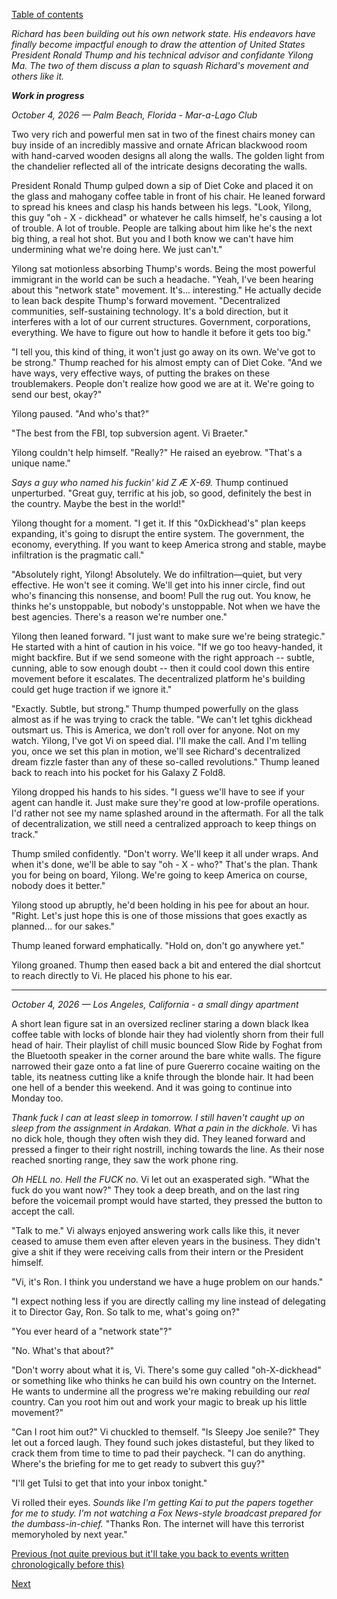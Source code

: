 [Table of contents](./README.md#table-of-contents)

*Richard has been building out his own network state. His endeavors have finally become impactful enough to draw the attention of United States President Ronald Thump and his technical advisor and confidante Yilong Ma. The two of them discuss a plan to squash Richard's movement and others like it.*

***Work in progress***

*October 4, 2026 — Palm Beach, Florida - Mar-a-Lago Club*

Two very rich and powerful men sat in two of the finest chairs money can buy inside of an incredibly massive and ornate African blackwood room with hand-carved wooden designs all along the walls. The golden light from the chandelier reflected all of the intricate designs decorating the walls.

President Ronald Thump gulped down a sip of Diet Coke and placed it on the glass and mahogany coffee table in front of his chair. He leaned forward to spread his knees and clasp his hands between his legs. "Look, Yilong, this guy \"oh - X - dickhead\" or whatever he calls himself, he's causing a lot of trouble. A lot of trouble. People are talking about him like he's the next big thing, a real hot shot. But you and I both know we can't have him undermining what we're doing here. We just can't."

Yilong sat motionless absorbing Thump's words. Being the most powerful immigrant in the world can be such a headache. "Yeah, I've been hearing about this "network state" movement. It's... interesting." He actually decide to lean back despite Thump's forward movement. "Decentralized communities, self-sustaining technology. It's a bold direction, but it interferes with a lot of our current structures. Government, corporations, everything. We have to figure out how to handle it before it gets too big."

"I tell you, this kind of thing, it won't just go away on its own. We've got to be strong." Thump reached for his almost empty can of Diet Coke. "And we have ways, very effective ways, of putting the brakes on these troublemakers. People don't realize how good we are at it. We're going to send our best, okay?"

Yilong paused. "And who's that?"

"The best from the FBI, top subversion agent. Vi Braeter." 

Yilong couldn't help himself. "Really?" He raised an eyebrow. "That's a unique name." 

*Says a guy who named his fuckin' kid Z Æ X-69.* Thump continued unperturbed. "Great guy, terrific at his job, so good, definitely the best in the country. Maybe the best in the world!"

Yilong thought for a moment. "I get it. If this \"0xDickhead's\" plan keeps expanding, it's going to disrupt the entire system. The government, the economy, everything. If you want to keep America strong and stable, maybe infiltration is the pragmatic call."

"Absolutely right, Yilong! Absolutely. We do infiltration—quiet, but very effective. He won't see it coming. We'll get into his inner circle, find out who's financing this nonsense, and boom! Pull the rug out. You know, he thinks he's unstoppable, but nobody's unstoppable. Not when we have the best agencies. There's a reason we're number one."

Yilong then leaned forward. "I just want to make sure we're being strategic." He started with a hint of caution in his voice. "If we go too heavy-handed, it might backfire. But if we send someone with the right approach -- subtle, cunning, able to sow enough doubt -- then it could cool down this entire movement before it escalates. The decentralized platform he's building could get huge traction if we ignore it."

"Exactly. Subtle, but strong." Thump thumped powerfully on the glass almost as if he was trying to crack the table. "We can't let tghis dickhead outsmart us. This is America, we don't roll over for anyone. Not on my watch. Yilong, I've got Vi on speed dial. I'll make the call. And I'm telling you, once we set this plan in motion, we'll see Richard's decentralized dream fizzle faster than any of these so-called revolutions." Thump leaned back to reach into his pocket for his Galaxy Z Fold8.

Yilong dropped his hands to his sides. "I guess we'll have to see if your agent can handle it. Just make sure they're good at low-profile operations. I'd rather not see my name splashed around in the aftermath. For all the talk of decentralization, we still need a centralized approach to keep things on track."

Thump smiled confidently. "Don't worry. We'll keep it all under wraps. And when it's done, we'll be able to say \"oh - X - who?\" That's the plan. Thank you for being on board, Yilong. We're going to keep America on course, nobody does it better."

Yilong stood up abruptly, he'd been holding in his pee for about an hour. "Right. Let's just hope this is one of those missions that goes exactly as planned... for our sakes."

Thump leaned forward emphatically. "Hold on, don't go anywhere yet." 

Yilong groaned. Thump then eased back a bit and entered the dial shortcut to reach directly to Vi. He placed his phone to his ear.

<hr />

*October 4, 2026 — Los Angeles, California - a small dingy apartment*

A short lean figure sat in an oversized recliner staring a down black Ikea coffee table with locks of blonde hair they had violently shorn from their full head of hair. Their playlist of chill music bounced Slow Ride by Foghat from the Bluetooth speaker in the corner around the bare white walls. The figure narrowed their gaze onto a fat line of pure Guererro cocaine waiting on the table, its neatness cutting like a knife through the blonde hair. It had been one hell of a bender this weekend. And it was going to continue into Monday too.  

*Thank fuck I can at least sleep in tomorrow. I still haven't caught up on sleep from the assignment in Ardakan. What a pain in the dickhole.* Vi has no dick hole, though they often wish they did. They leaned forward and pressed a finger to their right nostrill, inching towards the line. As their nose reached snorting range, they saw the work phone ring.

*Oh HELL no. Hell the FUCK no.* Vi let out an exasperated sigh.  "What the fuck do you want now?" They took a deep breath, and on the last ring before the voicemail prompt would have started, they pressed the button to accept the call.

"Talk to me." Vi always enjoyed answering work calls like this, it never ceased to amuse them even after eleven years in the business. They didn't give a shit if they were receiving calls from their intern or the President himself.

"Vi, it's Ron. I think you understand we have a huge problem on our hands."

"I expect nothing less if you are directly calling my line instead of delegating it to Director Gay, Ron. So talk to me, what's going on?"

"You ever heard of a \"network state\"?"

"No. What's that about?"

"Don't worry about what it is, Vi. There's some guy called \"oh-X-dickhead\" or something like who thinks he can build his own country on the Internet. He wants to undermine all the progress we're making rebuilding our *real* country. Can you root him out and work your magic to break up his little movement?"

"Can I root him out?" Vi chuckled to themself. "Is Sleepy Joe senile?" They let out a forced laugh. They found such jokes distasteful, but they liked to crack them from time to time to pad their paycheck. "I can do anything. Where's the briefing for me to get ready to subvert this guy?"

"I'll get Tulsi to get that into your inbox tonight." 

Vi rolled their eyes. *Sounds like I'm getting Kai to put the papers together for me to study. I'm not watching a Fox News-style broadcast prepared for the dumbass-in-chief.* "Thanks Ron. The internet will have this terrorist memoryholed by next year."

[Previous (not quite previous but it'll take you back to events written chronologically before this)](./??.collaboration.md)

[Next](./???+1.encounter.md)
